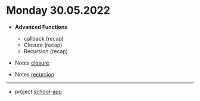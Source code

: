 # Monday 30.05.2022
  
 - **Advanced Functions**
   - callback (recap)
   - Closure (recap)
   - Recursion (recap)
  

- Notes [closure](closure.md)
- Notes [recursion](recursion.md)
 

---
- project [school-app](https://classroom.github.com/a/yLZZXc37)
